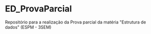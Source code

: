 # ED_ProvaParcial
Repositório para a realização da Prova parcial da matéria "Estrutura de dados" (ESPM - 3SEM)
